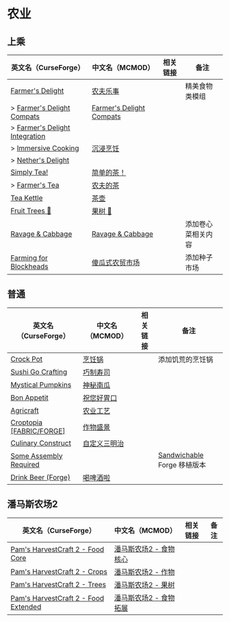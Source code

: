 # 农业

## 上乘

| 英文名（CurseForge）                                                                                       | 中文名（MCMOD）                                                  | 相关链接 | 备注               |
| ---------------------------------------------------------------------------------------------------------- | ---------------------------------------------------------------- | -------- | ------------------ |
| [Farmer's Delight](https://www.curseforge.com/minecraft/mc-mods/farmers-delight)                           | [农夫乐事](https://www.mcmod.cn/class/2820.html)                 |          | 精美食物类模组     |
| > [Farmer's Delight Compats](https://www.curseforge.com/minecraft/mc-mods/farmers-delight-compats)         | [Farmer's Delight Compats](https://www.mcmod.cn/class/3656.html) |          |                    |
| > [Farmer's Delight Integration](https://www.curseforge.com/minecraft/mc-mods/farmers-delight-integration) |                                                                  |          |                    |
| > [Immersive Cooking](https://www.curseforge.com/minecraft/mc-mods/immersive-cooking)                      | [沉浸烹饪](https://www.mcmod.cn/class/4299.html)                 |          |                    |
| > [Nether's Delight](https://www.curseforge.com/minecraft/mc-mods/nethers-delight)                         |                                                                  |          |                    |
| [Simply Tea!](https://www.curseforge.com/minecraft/mc-mods/simply-tea)                                     | [简单的茶！](https://www.mcmod.cn/class/3597.html)               |          |                    |
| > [Farmer's Tea](https://www.curseforge.com/minecraft/mc-mods/farmers-tea)                                 | [农夫的茶](https://www.mcmod.cn/class/3657.html)                 |          |                    |
| [Tea Kettle](https://www.curseforge.com/minecraft/mc-mods/tea-kettle)                                      | [茶壶](https://www.mcmod.cn/class/3631.html)                     |          |                    |
| [Fruit Trees 🍊](https://www.curseforge.com/minecraft/mc-mods/fruit-trees)                                  | [果树 🍊](https://www.mcmod.cn/class/2416.html)                   |          |                    |
| [Ravage & Cabbage](https://www.curseforge.com/minecraft/mc-mods/ravage-and-cabbage)                        | [Ravage & Cabbage](https://www.mcmod.cn/class/4118.html)         |          | 添加卷心菜相关内容 |
| [Farming for Blockheads](https://www.curseforge.com/minecraft/mc-mods/farming-for-blockheads)              | [傻瓜式农贸市场](https://www.mcmod.cn/class/2057.html)           |          | 添加种子市场       |

## 普通

| 英文名（CurseForge）                                                                          | 中文名（MCMOD）                                      | 相关链接 | 备注                                                                                     |
| --------------------------------------------------------------------------------------------- | ---------------------------------------------------- | -------- | ---------------------------------------------------------------------------------------- |
| [Crock Pot](https://www.curseforge.com/minecraft/mc-mods/crock-pot)                           | [烹饪锅](https://www.mcmod.cn/class/3017.html)       |          | 添加饥荒的烹饪锅                                                                         |
| [Sushi Go Crafting](https://www.curseforge.com/minecraft/mc-mods/sushigocrafting)             | [巧制寿司](https://www.mcmod.cn/class/4014.html)     |          |                                                                                          |
| [Mystical Pumpkins](https://www.curseforge.com/minecraft/mc-mods/mystical-pumpkins)           | [神秘南瓜](https://www.mcmod.cn/class/4665.html)     |          |                                                                                          |
| [Bon Appetit](https://www.curseforge.com/minecraft/mc-mods/bon-appetit-forge)                 | [祝您好胃口](https://www.mcmod.cn/class/3402.html)   |          |                                                                                          |
| [Agricraft](https://www.curseforge.com/minecraft/mc-mods/agricraft)                           | [农业工艺](https://www.mcmod.cn/class/514.html)      |          |                                                                                          |
| [Croptopia [FABRIC/FORGE]](https://www.curseforge.com/minecraft/mc-mods/croptopia-fabric)     | [作物盛景](https://www.mcmod.cn/class/4225.html)     |          |                                                                                          |
| [Culinary Construct](https://www.curseforge.com/minecraft/mc-mods/culinary-construct)         | [自定义三明治](https://www.mcmod.cn/class/1329.html) |          |                                                                                          |
| [Some Assembly Required](https://www.curseforge.com/minecraft/mc-mods/some-assembly-required) |                                                      |          | [Sandwichable](https://www.curseforge.com/minecraft/mc-mods/sandwichable) Forge 移植版本 |
| [Drink Beer (Forge)](https://www.curseforge.com/minecraft/mc-mods/drink-beer-forge)           | [喝啤酒啦](https://www.mcmod.cn/class/4585.html)     |          |                                                                                          |

## 潘马斯农场2

| 英文名（CurseForge）                                                                                                   | 中文名（MCMOD）                                                | 相关链接 | 备注 |
| ---------------------------------------------------------------------------------------------------------------------- | -------------------------------------------------------------- | -------- | ---- |
| [Pam's HarvestCraft 2 - Food Core](https://www.curseforge.com/minecraft/mc-mods/pams-harvestcraft-2-food-core)         | [潘马斯农场2 - 食物核心](https://www.mcmod.cn/class/3249.html) |          |      |
| [Pam's HarvestCraft 2 - Crops](https://www.curseforge.com/minecraft/mc-mods/pams-harvestcraft-2-crops)                 | [潘马斯农场2 - 作物](https://www.mcmod.cn/class/2909.html)     |          |      |
| [Pam's HarvestCraft 2 - Trees](https://www.curseforge.com/minecraft/mc-mods/pams-harvestcraft-2-trees)                 | [潘马斯农场2 - 果树](https://www.mcmod.cn/class/2931.html)     |          |      |
| [Pam's HarvestCraft 2 - Food Extended](https://www.curseforge.com/minecraft/mc-mods/pams-harvestcraft-2-food-extended) | [潘马斯农场2 - 食物拓展](https://www.mcmod.cn/class/2930.html) |          |      |
